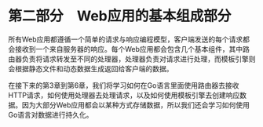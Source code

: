 # 第二部分　Web应用的基本组成部分

所有Web应用都遵循一个简单的请求与响应编程模型，客户端发送的每个请求都会接收到一个来自服务器的响应。每个Web应用都会包含几个基本组件，其中路由器负责将请求转发至不同的处理器，处理器负责对请求进行处理，而模板引擎则会根据静态文件和动态数据生成返回给客户端的数据。

在接下来的第3章到第6章，我们将学习如何在Go语言里面使用路由器去接收HTTP请求，如何使用处理器去处理请求，以及如何使用模板引擎去创建响应数据。因为大部分Web应用都会以某种方式存储数据，所以我们还会学习如何使用Go语言对数据进行持久化。



